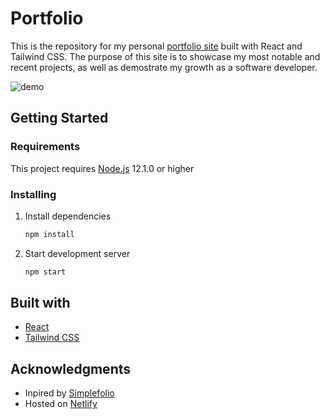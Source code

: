 # Portfolio

This is the repository for my personal [portfolio site](https://www.alexriosdev.com/) built with React and Tailwind CSS. The purpose of this site is to showcase my most notable and recent projects, as well as demostrate my growth as a software developer.

![demo](./public/demo.gif)

## Getting Started

### Requirements

This project requires [Node.js](https://nodejs.org/en/) 12.1.0 or higher

### Installing

1. Install dependencies

   ```bash
   npm install
   ```

2. Start development server

   ```bash
   npm start
   ```

## Built with

- [React](https://reactjs.org/)
- [Tailwind CSS](https://tailwindcss.com/)

## Acknowledgments

- Inpired by [Simplefolio](https://github.com/cobidev/simplefolio)
- Hosted on [Netlify](https://www.netlify.com/)
